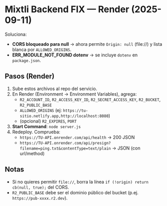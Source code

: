 # Mixtli Backend FIX — Render (2025-09-11)

Soluciona:
- **CORS bloqueado para null** → ahora permite `Origin: null` (file://) y lista blanca por `ALLOWED_ORIGINS`.
- **ERR_MODULE_NOT_FOUND dotenv** → se incluye `dotenv` en `package.json`.

## Pasos (Render)
1. Sube estos archivos al repo del servicio.
2. En Render (Environment → Environment Variables), agrega:
   - `R2_ACCOUNT_ID`, `R2_ACCESS_KEY_ID`, `R2_SECRET_ACCESS_KEY`, `R2_BUCKET`, `R2_PUBLIC_BASE`
   - `ALLOWED_ORIGINS` (ej: `https://tu-sitio.netlify.app,http://localhost:8080`)
   - (opcional) `R2_EXPIRES`, `PORT`
3. **Start Command**: `node server.js`
4. Redeploy. Comprueba:
   - `https://TU-API.onrender.com/api/health` → 200 JSON
   - `https://TU-API.onrender.com/api/presign?filename=ping.txt&contentType=text/plain` → JSON (con url/method)

## Notas
- Si no quieres permitir `file://`, borra la línea `if (!origin) return cb(null, true);` del CORS.
- `R2_PUBLIC_BASE` debe ser el dominio público del bucket (p.ej. `https://pub-xxxx.r2.dev`).
